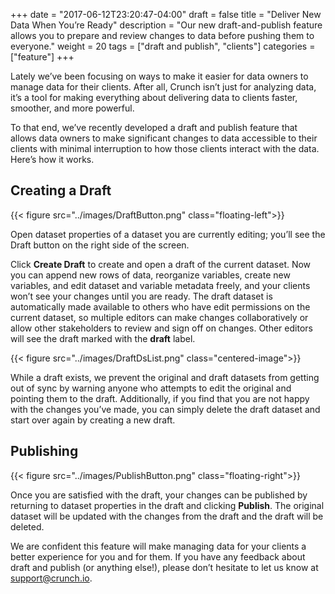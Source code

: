 +++
date = "2017-06-12T23:20:47-04:00"
draft = false
title = "Deliver New Data When You’re Ready"
description = "Our new draft-and-publish feature allows you to prepare and review changes to data before pushing them to everyone."
weight = 20
tags = ["draft and publish", "clients"]
categories = ["feature"]
+++

Lately we’ve been focusing on ways to make it easier for data owners to manage data for their clients. After all, Crunch isn’t just for analyzing data, it’s a tool for making everything about delivering data to clients faster, smoother, and more powerful.

To that end, we’ve recently developed a draft and publish feature that allows data owners to make significant changes to data accessible to their clients with minimal interruption to how those clients interact with the data. Here’s how it works.

## Creating a Draft

{{< figure src="../images/DraftButton.png" class="floating-left">}}

Open dataset properties of a dataset you are currently editing; you’ll see the Draft button on the right side of the screen.

Click **Create Draft** to create and open a draft of the current dataset. Now you can append new rows of data, reorganize variables, create new variables, and edit dataset and variable metadata freely, and your clients won’t see your changes until you are ready. The draft dataset is automatically made available to others who have edit permissions on the current dataset, so multiple editors can make changes collaboratively or allow other stakeholders to review and sign off on changes. Other editors will see the draft marked with the **draft** label.

{{< figure src="../images/DraftDsList.png" class="centered-image">}}

While a draft exists, we prevent the original and draft datasets from getting out of sync by warning anyone who attempts to edit the original and pointing them to the draft. Additionally, if you find that you are not happy with the changes you’ve made, you can simply delete the draft dataset and start over again by creating a new draft.

## Publishing

{{< figure src="../images/PublishButton.png" class="floating-right">}}

Once you are satisfied with the draft, your changes can be published by returning to dataset properties in the draft and clicking **Publish**. The original dataset will be updated with the changes from the draft and the draft will be deleted.

We are confident this feature will make managing data for your clients a better experience for you and for them. If you have any feedback about draft and publish (or anything else!), please don’t hesitate to let us know at [support@crunch.io](mailto:support@crunch.io).
